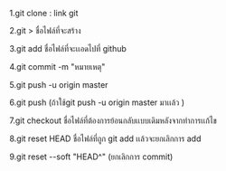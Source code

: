 1.git clone : link git

2.git > ชื่อไฟล์ที่จะสร้าง

3.git add ชื่อไฟล์ที่จะเเอดไปที่ github

4.git commit -m "หมายเหตุ"

5.git push -u origin master 

6.git push (ถ้าใช้git push -u origin master มาเเล้ว )

7.git checkout ชื่อไฟล์ที่ต้องการย้อนกลับเเบบเดิมหลังจากทำการเเก้ไข

8.git reset HEAD ชื่อไฟล์ที่ถูก git add เเล้วจะยกเลิกการ add

9.git reset --soft "HEAD^" (ยกเลิกการ commit)
